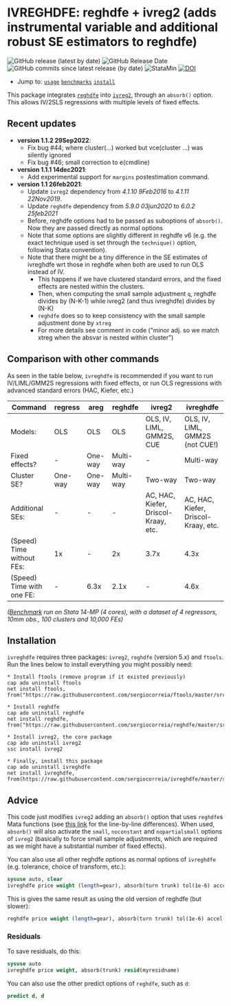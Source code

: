 # IVREGHDFE: reghdfe + ivreg2 (adds instrumental variable and additional robust SE estimators to reghdfe)
![GitHub release (latest by date)](https://img.shields.io/github/v/release/sergiocorreia/ivreghdfe?label=last%20version)
![GitHub Release Date](https://img.shields.io/github/release-date/sergiocorreia/ivreghdfe)
![GitHub commits since latest release (by date)](https://img.shields.io/github/commits-since/sergiocorreia/ivreghdfe/latest)
![StataMin](https://img.shields.io/badge/stata-%3E%3D%2012.1-blue)
[![DOI](https://zenodo.org/badge/82003805.svg)](https://zenodo.org/badge/latestdoi/82003805)
- Jump to: [`usage`](#usage) [`benchmarks`](#benchmarks) [`install`](#installation)

This package integrates [`reghdfe`](https://github.com/sergiocorreia/reghdfe/) into [`ivreg2`](https://ideas.repec.org/c/boc/bocode/s425401.html), through an `absorb()` option. This allows IV/2SLS regressions with multiple levels of fixed effects.

## Recent updates

- **version 1.1.2 29Sep2022**:
	- Fix bug #44; where cluster(...) worked but vce(cluster ...) was silently ignored
	- Fix bug #46; small correction to e(cmdline)
- **version 1.1.1 14dec2021**:
	- Add experimental support for `margins` postestimation command.
- **version 1.1 26feb2021**:
	- Update `ivreg2` dependency from _4.1.10 9Feb2016_ to  _4.1.11 22Nov2019_.
	- Update `reghdfe` dependency from _5.9.0 03jun2020_ to _6.0.2 25feb2021_
	- Before, reghdfe options had to be passed as suboptions of `absorb()`. Now they are passed directly as normal options
	- Note that some options are slightly different in reghdfe v6 (e.g. the exact technique used is set through the `technique()` option, following Stata convention).
	- Note that there might be a tiny difference in the SE estimates of ivreghdfe wrt those in reghdfe when both are used to run OLS instead of IV.
		- This happens if we have clustered standard errors, and the fixed effects are nested within the clusters.
		- Then, when computing the small sample adjustment `q`, reghdfe divides by (N-K-1) while ivreg2 (and thus ivreghdfe) divides by (N-K)
		- `reghdfe` does so to keep consistency with the small sample adjustment done by `xtreg`
		- For more details see comment in code ("minor adj. so we match xtreg when the absvar is nested within cluster")


## Comparison with other commands

As seen in the table below, `ivreghdfe` is recommended if you want to run IV/LIML/GMM2S regressions with fixed effects, or run OLS regressions with advanced standard errors (HAC, Kiefer, etc.)

| Command                   | regress | areg    | reghdfe   | ivreg2                               | ivreghdfe                            |
|---------------------------|---------|---------|-----------|--------------------------------------|--------------------------------------|
| Models:                   | OLS     | OLS     | OLS       | OLS, IV, LIML, GMM2S, CUE            | OLS, IV, LIML, GMM2S (not CUE!)      |
| Fixed effects?            | -       | One-way | Multi-way | -                                    | Multi-way                            |
| Cluster SE?               | One-way | One-way | Multi-way | Two-way                              | Two-way                              |
| Additional SEs:           | -       | -       | -         | AC, HAC, Kiefer, Driscol-Kraay, etc. | AC, HAC, Kiefer, Driscol-Kraay, etc. |
| (Speed) Time without FEs: | 1x      | -       | 2x        | 3.7x                                 | 4.3x                                 |
| (Speed) Time with one FE: | -       | 6.3x    | 2.1x      | -                                    | 4.6x                                 |

*([Benchmark](simple_benchmark.do) run on Stata 14-MP (4 cores), with a dataset of 4 regressors, 10mm obs., 100 clusters and 10,000 FEs)*

## Installation

`ivreghdfe` requires three packages: `ivreg2`, `reghdfe` (version 5.x) and `ftools`. Run the lines below to install everything you might possibly need:


```
* Install ftools (remove program if it existed previously)
cap ado uninstall ftools
net install ftools, from("https://raw.githubusercontent.com/sergiocorreia/ftools/master/src/")

* Install reghdfe
cap ado uninstall reghdfe
net install reghdfe, from("https://raw.githubusercontent.com/sergiocorreia/reghdfe/master/src/")

* Install ivreg2, the core package
cap ado uninstall ivreg2
ssc install ivreg2

* Finally, install this package
cap ado uninstall ivreghdfe
net install ivreghdfe, from(https://raw.githubusercontent.com/sergiocorreia/ivreghdfe/master/src/)
```

## Advice

This code just modifies `ivreg2` adding an `absorb()` option that uses
`reghdfe`s Mata functions (see [this link](https://www.diffchecker.com/tzvmpKis) for the line-by-line differences).
When used, `absorb()` will also activate the `small`, `noconstant` and `nopartialsmall`
options of `ivreg2` (basically to force small sample adjustments, which are
required as we might have a substantial number of fixed effects).

You can also use all other reghdfe options as normal options of `ivreghdfe`
(e.g. tolerance, choice of transform, etc.):

```stata
sysuse auto, clear
ivreghdfe price weight (length=gear), absorb(turn trunk) tol(1e-6) accel(sd)
```

This is gives the same result as using the old version of reghdfe (but slower):

```stata
reghdfe price weight (length=gear), absorb(turn trunk) tol(1e-6) accel(sd) version(3)
```

### Residuals

To save residuals, do this:

```stata
sysuse auto
ivreghdfe price weight, absorb(trunk) resid(myresidname)
```

You can also use the other predict options of `reghdfe`, such as `d`:

```stata
predict d, d
```
